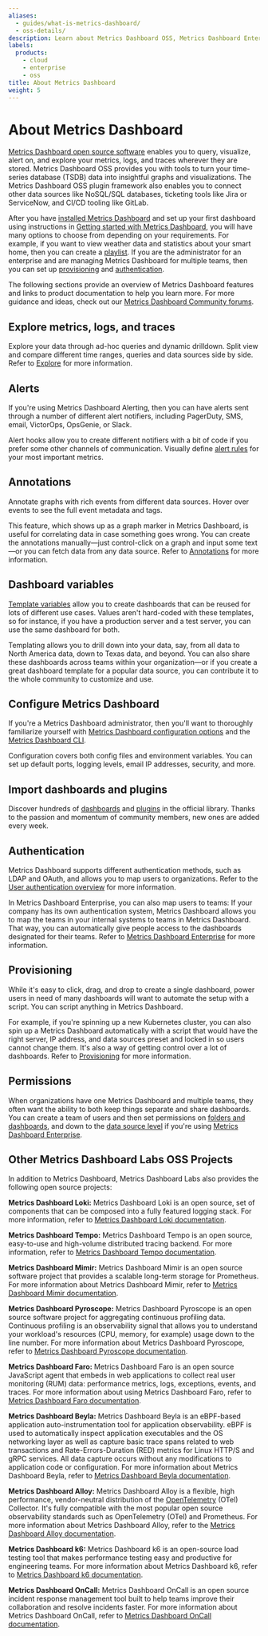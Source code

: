 ```yaml
---
aliases:
  - guides/what-is-metrics-dashboard/
  - oss-details/
description: Learn about Metrics Dashboard OSS, Metrics Dashboard Enterprise, and Metrics Dashboard Cloud.
labels:
  products:
    - cloud
    - enterprise
    - oss
title: About Metrics Dashboard
weight: 5
---
```


# About Metrics Dashboard

[Metrics Dashboard open source software](/oss/) enables you to query, visualize, alert on, and explore your metrics, logs, and traces wherever they are stored. Metrics Dashboard OSS provides you with tools to turn your time-series database (TSDB) data into insightful graphs and visualizations. The Metrics Dashboard OSS plugin framework also enables you to connect other data sources like NoSQL/SQL databases, ticketing tools like Jira or ServiceNow, and CI/CD tooling like GitLab.

After you have [installed Metrics Dashboard](../setup-metrics-dashboard/installation/) and set up your first dashboard using instructions in [Getting started with Metrics Dashboard](../getting-started/build-first-dashboard/), you will have many options to choose from depending on your requirements. For example, if you want to view weather data and statistics about your smart home, then you can create a [playlist](../dashboards/create-manage-playlists/). If you are the administrator for an enterprise and are managing Metrics Dashboard for multiple teams, then you can set up [provisioning](../administration/provisioning/) and [authentication](../setup-metrics-dashboard/configure-security/configure-authentication/).

The following sections provide an overview of Metrics Dashboard features and links to product documentation to help you learn more. For more guidance and ideas, check out our [Metrics Dashboard Community forums](https://community.metrics-dashboard.com/).

## Explore metrics, logs, and traces

Explore your data through ad-hoc queries and dynamic drilldown. Split view and compare different time ranges, queries and data sources side by side. Refer to [Explore](../explore/) for more information.

## Alerts

If you're using Metrics Dashboard Alerting, then you can have alerts sent through a number of different alert notifiers, including PagerDuty, SMS, email, VictorOps, OpsGenie, or Slack.

Alert hooks allow you to create different notifiers with a bit of code if you prefer some other channels of communication. Visually define [alert rules](../alerting/alerting-rules/) for your most important metrics.

## Annotations

Annotate graphs with rich events from different data sources. Hover over events to see the full event metadata and tags.

This feature, which shows up as a graph marker in Metrics Dashboard, is useful for correlating data in case something goes wrong. You can create the annotations manually—just control-click on a graph and input some text—or you can fetch data from any data source. Refer to [Annotations](../dashboards/build-dashboards/annotate-visualizations/) for more information.

## Dashboard variables

[Template variables](../dashboards/variables/) allow you to create dashboards that can be reused for lots of different use cases. Values aren't hard-coded with these templates, so for instance, if you have a production server and a test server, you can use the same dashboard for both.

Templating allows you to drill down into your data, say, from all data to North America data, down to Texas data, and beyond. You can also share these dashboards across teams within your organization—or if you create a great dashboard template for a popular data source, you can contribute it to the whole community to customize and use.

## Configure Metrics Dashboard

If you're a Metrics Dashboard administrator, then you'll want to thoroughly familiarize yourself with [Metrics Dashboard configuration options](../setup-metrics-dashboard/configure-metrics-dashboard/) and the [Metrics Dashboard CLI](../cli/).

Configuration covers both config files and environment variables. You can set up default ports, logging levels, email IP addresses, security, and more.

## Import dashboards and plugins

Discover hundreds of [dashboards](/metrics-dashboard/dashboards) and [plugins](/metrics-dashboard/plugins) in the official library. Thanks to the passion and momentum of community members, new ones are added every week.

## Authentication

Metrics Dashboard supports different authentication methods, such as LDAP and OAuth, and allows you to map users to organizations. Refer to the [User authentication overview](../setup-metrics-dashboard/configure-security/configure-authentication/) for more information.

In Metrics Dashboard Enterprise, you can also map users to teams: If your company has its own authentication system, Metrics Dashboard allows you to map the teams in your internal systems to teams in Metrics Dashboard. That way, you can automatically give people access to the dashboards designated for their teams. Refer to [Metrics Dashboard Enterprise](metrics-dashboard-enterprise/) for more information.

## Provisioning

While it's easy to click, drag, and drop to create a single dashboard, power users in need of many dashboards will want to automate the setup with a script. You can script anything in Metrics Dashboard.

For example, if you're spinning up a new Kubernetes cluster, you can also spin up a Metrics Dashboard automatically with a script that would have the right server, IP address, and data sources preset and locked in so users cannot change them. It's also a way of getting control over a lot of dashboards. Refer to [Provisioning](../administration/provisioning/) for more information.

## Permissions

When organizations have one Metrics Dashboard and multiple teams, they often want the ability to both keep things separate and share dashboards. You can create a team of users and then set permissions on [folders and dashboards](../administration/user-management/manage-dashboard-permissions/), and down to the [data source level](../administration/data-source-management/#data-source-permissions) if you're using [Metrics Dashboard Enterprise](metrics-dashboard-enterprise/).

## Other Metrics Dashboard Labs OSS Projects

In addition to Metrics Dashboard, Metrics Dashboard Labs also provides the following open source projects:

**Metrics Dashboard Loki:** Metrics Dashboard Loki is an open source, set of components that can be composed into a fully featured logging stack. For more information, refer to [Metrics Dashboard Loki documentation](/docs/loki/latest/).

**Metrics Dashboard Tempo:** Metrics Dashboard Tempo is an open source, easy-to-use and high-volume distributed tracing backend. For more information, refer to [Metrics Dashboard Tempo documentation](/docs/tempo/latest/?pg=oss-tempo&plcmt=hero-txt/).

**Metrics Dashboard Mimir:** Metrics Dashboard Mimir is an open source software project that provides a scalable long-term storage for Prometheus. For more information about Metrics Dashboard Mimir, refer to [Metrics Dashboard Mimir documentation](/docs/mimir/latest/).

**Metrics Dashboard Pyroscope:** Metrics Dashboard Pyroscope is an open source software project for aggregating continuous profiling data. Continuous profiling is an observability signal that allows you to understand your workload's resources (CPU, memory, for example) usage down to the line number. For more information about Metrics Dashboard Pyroscope, refer to [Metrics Dashboard Pyroscope documentation](/docs/pyroscope/latest/).

**Metrics Dashboard Faro:** Metrics Dashboard Faro is an open source JavaScript agent that embeds in web applications to collect real user monitoring (RUM) data: performance metrics, logs, exceptions, events, and traces. For more information about using Metrics Dashboard Faro, refer to [Metrics Dashboard Faro documentation](/docs/metrics-dashboard-cloud/monitor-applications/frontend-observability/faro-web-sdk/).

**Metrics Dashboard Beyla:** Metrics Dashboard Beyla is an eBPF-based application auto-instrumentation tool for application observability. eBPF is used to automatically inspect application executables and the OS networking layer as well as capture basic trace spans related to web transactions and Rate-Errors-Duration (RED) metrics for Linux HTTP/S and gRPC services. All data capture occurs without any modifications to application code or configuration. For more information about Metrics Dashboard Beyla, refer to [Metrics Dashboard Beyla documentation](/docs/beyla/latest/).

**Metrics Dashboard Alloy:** Metrics Dashboard Alloy is a flexible, high performance, vendor-neutral distribution of the [OpenTelemetry](https://opentelemetry.io/) (OTel) Collector.
It's fully compatible with the most popular open source observability standards such as OpenTelemetry (OTel) and Prometheus.
For more information about Metrics Dashboard Alloy, refer to the [Metrics Dashboard Alloy documentation](https://metrics-dashboard.com/docs/alloy/latest/).

**Metrics Dashboard k6:** Metrics Dashboard k6 is an open-source load testing tool that makes performance testing easy and productive for engineering teams. For more information about Metrics Dashboard k6, refer to [Metrics Dashboard k6 documentation](/docs/k6/latest/).

**Metrics Dashboard OnCall:** Metrics Dashboard OnCall is an open source incident response management tool built to help teams improve their collaboration and resolve incidents faster. For more information about Metrics Dashboard OnCall, refer to [Metrics Dashboard OnCall documentation](/docs/oncall/latest/).
